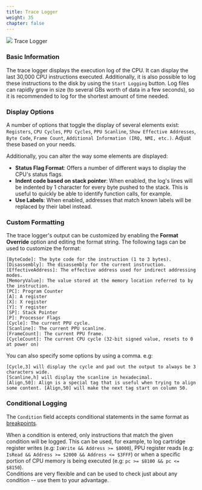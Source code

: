 ```yaml
---
title: Trace Logger
weight: 35
chapter: false
---
```


<div class="imgBox"><div>
	<img src="/images/TraceLogger.png" />
	<span>Trace Logger</span>
</div></div>

### Basic Information ###

The trace logger displays the execution log of the CPU.  It can display the last 30,000 CPU instructions executed. Additionally, it is also possible to log these instructions to the disk by using the `Start Logging` button. Log files can rapidly grow in size (to several GBs worth of data in a few seconds), so it is recommended to log for the shortest amount of time needed.

### Display Options ###

A number of options that toggle the display of several elements exist: `Registers`, `CPU Cycles`, `PPU Cycles`, `PPU Scanline`, `Show Effective Addresses`, `Byte Code`, `Frame Count`, `Additional Information (IRQ, NMI, etc.)`.  Adjust these based on your needs.

Additionally, you can alter the way some elements are displayed:

* **Status Flag Format**: Offers a number of different ways to display the CPU's status flags.
* **Indent code based on stack pointer**: When enabled, the log's lines will be indented by 1 character for every byte pushed to the stack. This is useful to quickly be able to identify function calls, for example.
* **Use Labels**: When enabled, addresses that match known labels will be replaced by their label instead.

### Custom Formatting ###

The trace logger's output can be customized by enabling the **Format Override** option and editing the format string.
The following tags can be used to customize the format:

```text
[ByteCode]: The byte code for the instruction (1 to 3 bytes).
[Disassembly]: The disassembly for the current instruction.
[EffectiveAddress]: The effective address used for indirect addressing modes.
[MemoryValue]: The value stored at the memory location referred to by the instruction.
[PC]: Program Counter
[A]: A register
[X]: X register
[Y]: Y register
[SP]: Stack Pointer
[P]: Processor Flags
[Cycle]: The current PPU cycle.
[Scanline]: The current PPU scanline.
[FrameCount]: The current PPU frame.
[CycleCount]: The current CPU cycle (32-bit signed value, resets to 0 at power on)
```

You can also specify some options by using a comma. e.g:
```text
[Cycle,3] will display the cycle and pad out the output to always be 3 characters wide.
[Scanline,h] will display the scanline in hexadecimal.
[Align,50]: Align is a special tag that is useful when trying to align some content. [Align,50] will make the next tag start on column 50.
```

### Conditional Logging ###

The `Condition` field accepts conditional statements in the same format as [breakpoints](/debugging/debugger.html#breakpoint-configuration).  

When a condition is entered, only instructions that match the given condition will be logged. This can be used, for example, to log cartridge register writes (e.g: `IsWrite && Address >= $8000`), PPU register reads (e.g: `IsRead && Address >= $2000 && Address <= $3FFF`) or when a specific portion of CPU memory is being executed (e.g: `pc >= $8100 && pc <= $8150`).  
Conditions are very flexible and can be used to check just about any condition -- use them to your advantage.